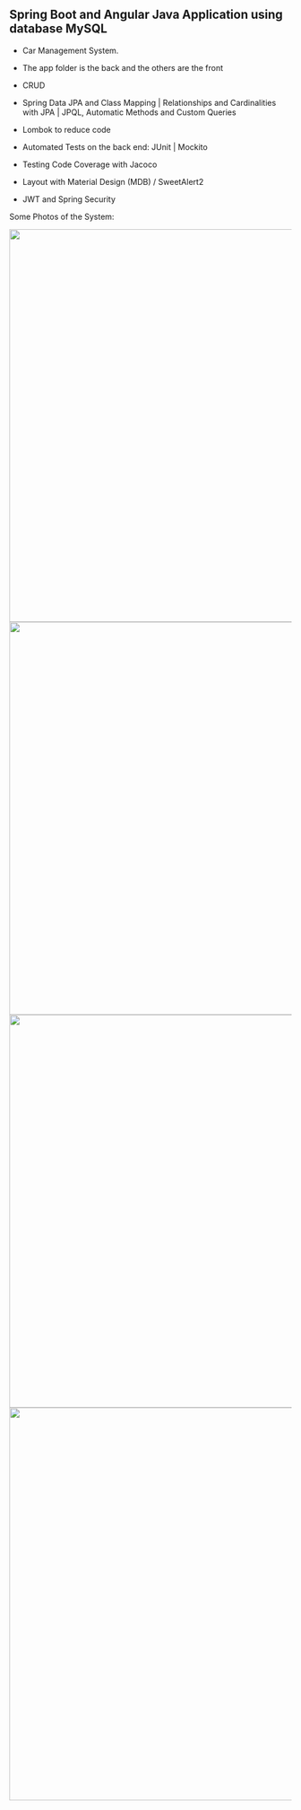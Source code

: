 ## Spring Boot and Angular Java Application using database MySQL

* Car Management System.

* The app folder is the back and the others are the front

* CRUD

* Spring Data JPA and Class Mapping | Relationships and Cardinalities with JPA | JPQL, Automatic Methods and Custom Queries

* Lombok to reduce code

* Automated Tests on the back end: JUnit | Mockito

* Testing Code Coverage with Jacoco

* Layout with Material Design (MDB) / SweetAlert2

* JWT and Spring Security

Some Photos of the System:

<img src="https://github.com/user-attachments/assets/205f94c1-1384-4198-b679-698da1d011c0" width="700px">

<img src="https://github.com/user-attachments/assets/d7c13d8f-d182-4fa1-9928-eba569c5f182" width="700px">

<img src="https://github.com/user-attachments/assets/1a9ec98a-68b7-4378-9849-1e5c84e63fa8" width="700px">

<img src="https://github.com/user-attachments/assets/3e523102-f528-4197-a818-5f6585473163" width="700px">
